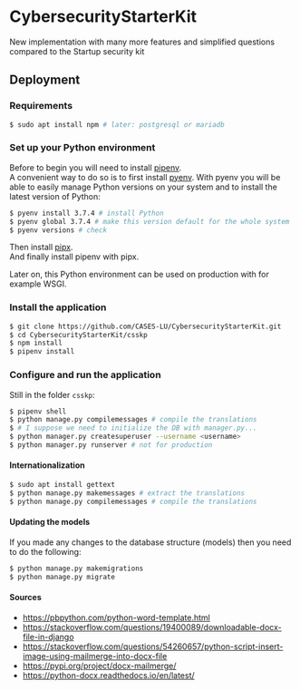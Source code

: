 # CybersecurityStarterKit

New implementation with many more features and simplified questions compared to
the Startup security kit


## Deployment

### Requirements

```bash
$ sudo apt install npm # later: postgresql or mariadb
```


### Set up your Python environment

Before to begin you will need to install
[pipenv](https://github.com/pypa/pipenv).  
A convenient way to do so is to first install
[pyenv](https://github.com/pyenv/pyenv). With pyenv you will be able
to easily manage Python versions on your system and to install the latest
version of Python:

```bash
$ pyenv install 3.7.4 # install Python
$ pyenv global 3.7.4 # make this version default for the whole system
$ pyenv versions # check
```

Then install
[pipx](https://github.com/pipxproject/pipx).  
And finally install pipenv with pipx.

Later on, this Python environment can be used on production with for
example WSGI.


### Install the application


```bash
$ git clone https://github.com/CASES-LU/CybersecurityStarterKit.git
$ cd CybersecurityStarterKit/csskp
$ npm install
$ pipenv install
```


### Configure and run the application

Still in the folder `csskp`:

```bash
$ pipenv shell
$ python manage.py compilemessages # compile the translations
$ # I suppose we need to initialize the DB with manager.py...
$ python manager.py createsuperuser --username <username>
$ python manager.py runserver # not for production
```


#### Internationalization

```bash
$ sudo apt install gettext
$ python manage.py makemessages # extract the translations
$ python manage.py compilemessages # compile the translations
```


#### Updating the models

If you made any changes to the database structure (models) then you need to do the following:

```bash
$ python manage.py makemigrations
$ python manage.py migrate
```


#### Sources

- https://pbpython.com/python-word-template.html
- https://stackoverflow.com/questions/19400089/downloadable-docx-file-in-django
- https://stackoverflow.com/questions/54260657/python-script-insert-image-using-mailmerge-into-docx-file
- https://pypi.org/project/docx-mailmerge/
- https://python-docx.readthedocs.io/en/latest/
